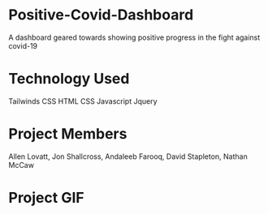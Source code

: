 # Positive-Covid-Dashboard
A dashboard geared towards showing positive progress in the fight against covid-19

# Technology Used
Tailwinds CSS
HTML
CSS 
Javascript
Jquery

# Project Members
Allen Lovatt, 
Jon Shallcross, 
Andaleeb Farooq, 
David Stapleton, 
Nathan McCaw

# Project GIF






